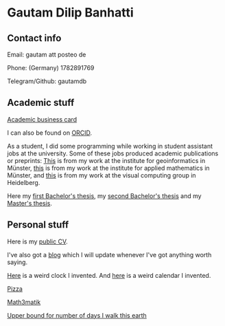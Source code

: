 # Gautam Dilip Banhatti

## Contact info

Email: gautam att posteo de

Phone: (Germany) 1782891769

Telegram/Github: gautamdb

## Academic stuff

[Academic business card](https://sites.google.com/view/gautam-banhatti-work)

I can also be found on [ORCID](https://orcid.org/0000-0002-8668-310X).

As a student, I did some programming while working in student assistant jobs at the university. Some of these jobs produced academic publications or preprints: [This](https://ris.utwente.nl/ws/portalfiles/portal/30050558/Scheider2017exploratory.pdf) is from my work at the institute for geoinformatics in Münster, [this](https://arxiv.org/abs/1702.06309) is from my work at the institute for applied mathematics in Münster, and [this](https://jexpmath.org/index.php/jem/article/view/Vol-1Issue-1Paper-1/Vol-1Issue-1Paper-1) is from my work at the visual computing group in Heidelberg.

Here my [first Bachelor's thesis](https://www.mathi.uni-heidelberg.de/~geodyn/teaching/Theses/BA_2016_Gautam%20Dilip%20Banhatti%20(Albers).pdf), my [second Bachelor's thesis](docs/bachelorarbeitPhysik_reduced_filesize.pdf) and my [Master's thesis](https://www.mathi.uni-heidelberg.de/~geodyn/teaching/Theses/MA_2020_Gautam%20Dilip%20Banhatti%20(Albers).pdf).

## Personal stuff

Here is my [public CV](docs/publicCV.pdf).

I've also got a [blog](blog) which I will update whenever I've got anything worth saying.

[Here](timekeeping/watchface.html) is a weird clock I invented. And [here](timekeeping/Kalender-Jahr-3.pdf) is a weird calendar I invented.

[Pizza](images/pizza.png)

[Math3matik](math3matik)

[Upper bound for number of days I walk this earth](https://www.wolframalpha.com/input?i=%28number+of+days+until+17.12.2113%29%2F%281+day%29)

